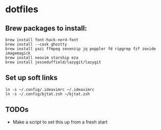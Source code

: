 # dotfiles

## Brew packages to install:

```
brew install font-hack-nerd-font
brew install --cask ghostty
brew install yazi ffmpeg sevenzip jq poppler fd ripgrep fzf zoxide imagemagick
brew install neovim starship eza
brew install jesseduffield/lazygit/lazygit
```

## Set up soft links

```
ln -s ~/.config/.ideavimrc ~/.ideavimrc
ln -s ~/.config/bjtat.zsh ~/bjtat.zsh
```

## TODOs

- Make a script to set this up from a fresh start

